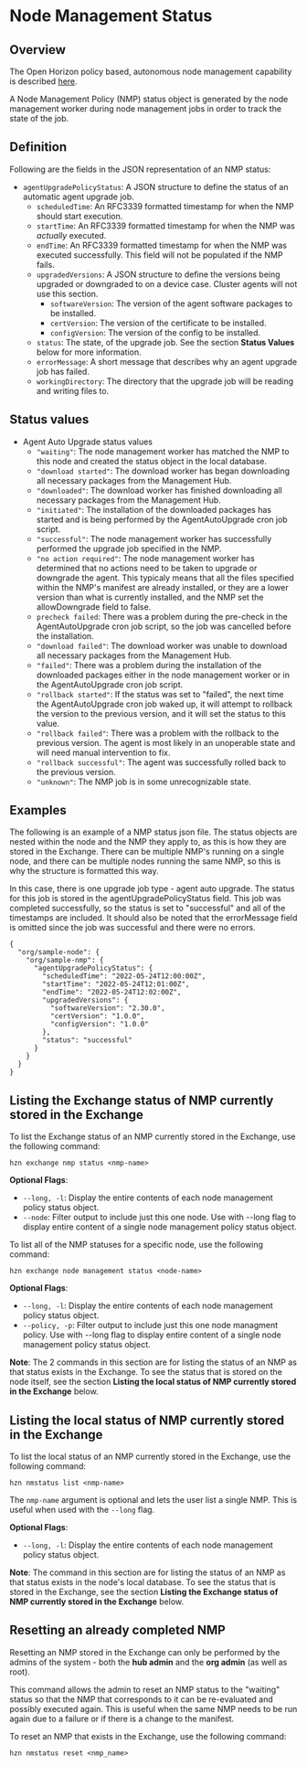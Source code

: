 # Node Management Status

## Overview
The Open Horizon policy based, autonomous node management capability is described [here](./node_management.md). 

A Node Management Policy (NMP) status object is generated by the node management worker during node management jobs in order to track the state of the job.

## Definition
Following are the fields in the JSON representation of an NMP status:

* `agentUpgradePolicyStatus`: A JSON structure to define the status of an automatic agent upgrade job.
    * `scheduledTime`: An RFC3339 formatted timestamp for when the NMP should start execution.
    * `startTime`: An RFC3339 formatted timestamp for when the NMP was *actually* executed. 
    * `endTime`: An RFC3339 formatted timestamp for when the NMP was executed successfully. This field will not be populated if the NMP fails.
    * `upgradedVersions`: A JSON structure to define the versions being upgraded or downgraded to on a device case. Cluster agents will not use this section.
        * `softwareVersion`: The version of the agent software packages to be installed.
        * `certVersion`: The version of the certificate to be installed.
        * `configVersion`: The version of the config to be installed.
    * `status`: The state, of the upgrade job. See the section **Status Values** below for more information.
    * `errorMessage`: A short message that describes why an agent upgrade job has failed.
    * `workingDirectory`: The directory that the upgrade job will be reading and writing files to.

## Status values

* Agent Auto Upgrade status values
    * `"waiting"`: The node management worker has matched the NMP to this node and created the status object in the local database.
    * `"download started"`: The download worker has began downloading all necessary packages from the Management Hub.
    * `"downloaded"`: The download worker has finished downloading all necessary packages from the Management Hub.
    * `"initiated"`: The installation of the downloaded packages has started and is being performed by the AgentAutoUpgrade cron job script.
    * `"successful"`: The node management worker has successfully performed the upgrade job specified in the NMP.
    * `"no action required"`: The node management worker has determined that no actions need to be taken to upgrade or downgrade the agent. This typicaly means that all the files specified within the NMP's manifest are already installed, or they are a lower version than what is currently installed, and the NMP set the allowDowngrade field to false.
    * `precheck failed`: There was a problem during the pre-check in the AgentAutoUpgrade cron job script, so the job was cancelled before the installation.
    * `"download failed"`: The download worker was unable to download all necessary packages from the Management Hub.
    * `"failed"`: There was a problem during the installation of the downloaded packages either in the node management worker or in the AgentAutoUpgrade cron job script.
    * `"rollback started"`: If the status was set to "failed", the next time the AgentAutoUpgrade cron job waked up, it will attempt to rollback the version to the previous version, and it will set the status to this value.
    * `"rollback failed"`: There was a problem with the rollback to the previous version. The agent is most likely in an unoperable state and will need manual intervention to fix.
    * `"rollback successful"`: The agent was successfully rolled back to the previous version.
    * `"unknown"`: The NMP job is in some unrecognizable state.

## Examples

The following is an example of a NMP status json file. The status objects are nested within the node and the NMP they apply to, as this is how they are stored in the Exchange. There can be multiple NMP's running on a single node, and there can be multiple nodes running the same NMP, so this is why the structure is formatted this way.

In this case, there is one upgrade job type - agent auto upgrade. The status for this job is stored in the agentUpgradePolicyStatus field. This job was completed successfully, so the status is set to "successful" and all of the timestamps are included. It should also be noted that the errorMessage field is omitted since the job was successful and there were no errors.
```
{
  "org/sample-node": {
    "org/sample-nmp": {
      "agentUpgradePolicyStatus": {
        "scheduledTime": "2022-05-24T12:00:00Z",
        "startTime": "2022-05-24T12:01:00Z",
        "endTime": "2022-05-24T12:02:00Z",
        "upgradedVersions": {
          "softwareVersion": "2.30.0",
          "certVersion": "1.0.0",
          "configVersion": "1.0.0"
        },
        "status": "successful"
      }
    }
  }
}
```

## Listing the Exchange status of NMP currently stored in the Exchange
To list the Exchange status of an NMP currently stored in the Exchange, use the following command:
```
hzn exchange nmp status <nmp-name>
```

**Optional Flags**:  

* `--long, -l`: Display the entire contents of each node management policy status object.
* `--node`: Filter output to include just this one node. Use with --long flag to display entire content of a single node management policy status object.

To list all of the NMP statuses for a specific node, use the following command:
```
hzn exchange node management status <node-name>
```

**Optional Flags**:  

* `--long, -l`: Display the entire contents of each node management policy status object.
* `--policy, -p`: Filter output to include just this one node managment policy. Use with --long flag to display entire content of a single node management policy status object.

**Note**: The 2 commands in this section are for listing the status of an NMP as that status exists in the Exchange. To see the status that is stored on the node itself, see the section **Listing the local status of NMP currently stored in the Exchange** below.

## Listing the local status of NMP currently stored in the Exchange
To list the local status of an NMP currently stored in the Exchange, use the following command:
```
hzn nmstatus list <nmp-name>
```

The `nmp-name` argument is optional and lets the user list a single NMP. This is useful when used with the `--long` flag.

**Optional Flags**:  

* `--long, -l`: Display the entire contents of each node management policy status object.

**Note**: The command in this section are for listing the status of an NMP as that status exists in the node's local database. To see the status that is stored in the Exchange, see the section **Listing the Exchange status of NMP currently stored in the Exchange** below.

## Resetting an already completed NMP
Resetting an NMP stored in the Exchange can only be performed by the admins of the system - both the **hub admin** and the **org admin** (as well as root).

This command allows the admin to reset an NMP status to the "waiting" status so that the NMP that corresponds to it can be re-evaluated and possibly executed again. This is useful when the same NMP needs to be run again due to a failure or if there is a change to the manifest.

To reset an NMP that exists in the Exchange, use the following command:
```
hzn nmstatus reset <nmp_name> 
```